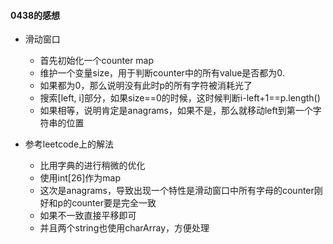 #### 0438的感想
- 滑动窗口
  - 首先初始化一个counter map
  - 维护一个变量size，用于判断counter中的所有value是否都为0.
  - 如果都为0，那么说明没有此时p的所有字符被消耗光了
  - 搜索\[left, i\]部分，如果size==0的时候，这时候判断i-left+1==p.length()
  - 如果相等，说明肯定是anagrams，如果不是，那么就移动left到第一个字符串的位置

- 参考leetcode上的解法
  - 比用字典的进行稍微的优化
  - 使用int\[26\]作为map
  - 这次是anagrams，导致出现一个特性是滑动窗口中所有字母的counter刚好和p的counter要是完全一致
  - 如果不一致直接平移即可
  - 并且两个string也使用charArray，方便处理


